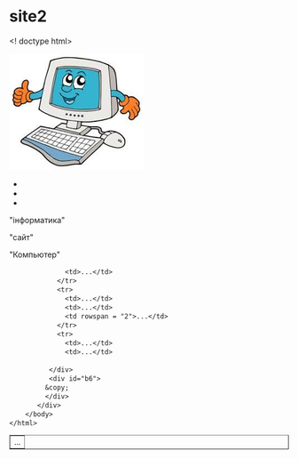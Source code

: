 # site2
<! doctype html>
  <html>
    <head>
      <meta chaset="UTF - 8">
      <title> Вивчення HTML Л.р.№1 </title>
    </head>
    <body>
      <div id="b1">
        <div id="b2"> <img src="427d7b6f32a8277fad6f4283cb7c000e.jpg" alt ="Компьютер">
          </div>
          <div id="b3">
            <ul>
              <li><a hsef = "https://yuliadubrivskaya.github.io/Xranilishe/"> </a> </li>                 
              <li><a hsef = "https://docs.google.com/presentation/d/1YrTP1KmWL3VVvFj4DlhHDY8I0pZ9Uq4MPIK6twxQDUI/edit"> </a> </li>
              <li><a hsef = "https://drive.google.com/file/d/1_l6nf20Se5Y2Crs4zbCBNH6m-7lcU5cs/view"> </a> </li>
              </div>
            <div id="b4">
              <p> "інформатика" </p>
              <p> "сайт" </p>
              <p> "Компьютер" </p>
            </div>
            <div id="b5">
              <table border="1">
                <tr>
                  <td colspan = "2">...</td>
                 
                  <td>...</td>
                </tr>
                <tr>
                  <td>...</td>
                  <td>...</td>
                  <td rowspan = "2">...</td>
                </tr>
                <tr>
                  <td>...</td>
                  <td>...</td>
         
              </div>
              <div id="b6">
             &copy;
             </div>
           </div>
        </body>
    </html>
              
